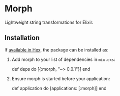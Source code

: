 # Morph

Lightweight string transformations for Elixir.

## Installation

If [available in Hex](https://hex.pm/docs/publish), the package can be installed as:

  1. Add morph to your list of dependencies in `mix.exs`:

        def deps do
          [{:morph, "~> 0.0.1"}]
        end

  2. Ensure morph is started before your application:

        def application do
          [applications: [:morph]]
        end
